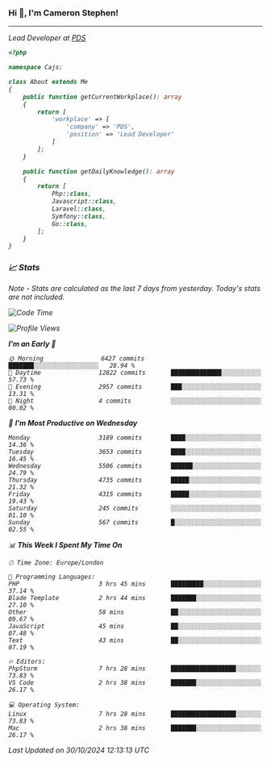### Hi 👋, I'm Cameron Stephen!
<hr>
<p><em>Lead Developer at <a href="https://prindatasolutions.co.uk">PDS</a></p>


```php
<?php

namespace Cajs;

class About extends Me
{
    public function getCurrentWorkplace(): array
    {
        return [
            'workplace' => [
                'company' => 'PDS',
                'position' => 'Lead Developer'
            ]
        ];
    }

    public function getDailyKnowledge(): array
    {
        return [
            Php::class,
            Javascript::class,
            Laravel::class,
            Symfony::class,
            Go::class,
        ];
    }
}
```

### 📈 Stats
<p><em>Note - Stats are calculated as the last 7 days from yesterday. Today's stats are not included.</em></p>


<!--START_SECTION:waka-->
![Code Time](http://img.shields.io/badge/Code%20Time-4%2C042%20hrs%2054%20mins-blue)

![Profile Views](http://img.shields.io/badge/Profile%20Views-0-blue)

**I'm an Early 🐤** 

```text
🌞 Morning                6427 commits        ███████░░░░░░░░░░░░░░░░░░   28.94 % 
🌆 Daytime                12822 commits       ██████████████░░░░░░░░░░░   57.73 % 
🌃 Evening                2957 commits        ███░░░░░░░░░░░░░░░░░░░░░░   13.31 % 
🌙 Night                  4 commits           ░░░░░░░░░░░░░░░░░░░░░░░░░   00.02 % 
```
📅 **I'm Most Productive on Wednesday** 

```text
Monday                   3189 commits        ████░░░░░░░░░░░░░░░░░░░░░   14.36 % 
Tuesday                  3653 commits        ████░░░░░░░░░░░░░░░░░░░░░   16.45 % 
Wednesday                5506 commits        ██████░░░░░░░░░░░░░░░░░░░   24.79 % 
Thursday                 4735 commits        █████░░░░░░░░░░░░░░░░░░░░   21.32 % 
Friday                   4315 commits        █████░░░░░░░░░░░░░░░░░░░░   19.43 % 
Saturday                 245 commits         ░░░░░░░░░░░░░░░░░░░░░░░░░   01.10 % 
Sunday                   567 commits         █░░░░░░░░░░░░░░░░░░░░░░░░   02.55 % 
```


📊 **This Week I Spent My Time On** 

```text
🕑︎ Time Zone: Europe/London

💬 Programming Languages: 
PHP                      3 hrs 45 mins       █████████░░░░░░░░░░░░░░░░   37.14 % 
Blade Template           2 hrs 44 mins       ███████░░░░░░░░░░░░░░░░░░   27.10 % 
Other                    58 mins             ██░░░░░░░░░░░░░░░░░░░░░░░   09.67 % 
JavaScript               45 mins             ██░░░░░░░░░░░░░░░░░░░░░░░   07.48 % 
Text                     43 mins             ██░░░░░░░░░░░░░░░░░░░░░░░   07.19 % 

🔥 Editors: 
PhpStorm                 7 hrs 28 mins       ██████████████████░░░░░░░   73.83 % 
VS Code                  2 hrs 38 mins       ███████░░░░░░░░░░░░░░░░░░   26.17 % 

💻 Operating System: 
Linux                    7 hrs 28 mins       ██████████████████░░░░░░░   73.83 % 
Mac                      2 hrs 38 mins       ███████░░░░░░░░░░░░░░░░░░   26.17 % 
```


 Last Updated on 30/10/2024 12:13:13 UTC
<!--END_SECTION:waka-->
